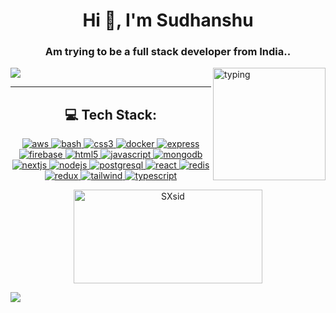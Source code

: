 <h1 align="center">Hi 👋, I'm Sudhanshu</h1>
<h3 align="center">Am trying to be a full stack developer from India..</h3>

<p> 
  <img alt="typing" align="right" height="180" src="https://c.tenor.com/HzrtGBa_hZgAAAAC/typing-anime.gif" />
  <img align="center" src="https://github-readme-streak-stats.herokuapp.com/?user=SXsid&theme=dracula" />
</p>

<hr/>

<!-- Tech Stack Section -->
<h2 align="center">💻 Tech Stack:</h2>
<p align="center">
  <a href="https://aws.amazon.com" target="_blank" rel="noreferrer">
    <img src="https://img.shields.io/badge/AWS-%23FF9900.svg?style=for-the-badge&logo=amazonaws&logoColor=white" alt="aws"/>
  </a>
  <a href="https://www.gnu.org/software/bash/" target="_blank" rel="noreferrer">
    <img src="https://img.shields.io/badge/Bash-%233E7C17.svg?style=for-the-badge&logo=gnu-bash&logoColor=white" alt="bash"/>
  </a>
  <a href="https://www.w3schools.com/css/" target="_blank" rel="noreferrer">
    <img src="https://img.shields.io/badge/CSS3-%231572B6.svg?style=for-the-badge&logo=css3&logoColor=white" alt="css3"/>
  </a>
  <a href="https://www.docker.com/" target="_blank" rel="noreferrer">
    <img src="https://img.shields.io/badge/Docker-%232496ED.svg?style=for-the-badge&logo=docker&logoColor=white" alt="docker"/>
  </a>
  <a href="https://expressjs.com" target="_blank" rel="noreferrer">
    <img src="https://img.shields.io/badge/Express-%23404D59.svg?style=for-the-badge&logo=express&logoColor=white" alt="express"/>
  </a>
  <a href="https://firebase.google.com/" target="_blank" rel="noreferrer">
    <img src="https://img.shields.io/badge/Firebase-%23039BE5.svg?style=for-the-badge&logo=firebase&logoColor=white" alt="firebase"/>
  </a>
  <a href="https://www.w3.org/html/" target="_blank" rel="noreferrer">
    <img src="https://img.shields.io/badge/HTML5-%23E34F26.svg?style=for-the-badge&logo=html5&logoColor=white" alt="html5"/>
  </a>
  <a href="https://developer.mozilla.org/en-US/docs/Web/JavaScript" target="_blank" rel="noreferrer">
    <img src="https://img.shields.io/badge/JavaScript-%23323330.svg?style=for-the-badge&logo=javascript&logoColor=%23F7DF1E" alt="javascript"/>
  </a>
  <a href="https://www.mongodb.com/" target="_blank" rel="noreferrer">
    <img src="https://img.shields.io/badge/MongoDB-%234ea94b.svg?style=for-the-badge&logo=mongodb&logoColor=white" alt="mongodb"/>
  </a>
  <a href="https://nextjs.org/" target="_blank" rel="noreferrer">
    <img src="https://img.shields.io/badge/Next.js-%23000000.svg?style=for-the-badge&logo=nextdotjs&logoColor=white" alt="nextjs"/>
  </a>
  <a href="https://nodejs.org" target="_blank" rel="noreferrer">
    <img src="https://img.shields.io/badge/Node.js-%233C873A.svg?style=for-the-badge&logo=node.js&logoColor=white" alt="nodejs"/>
  </a>
  <a href="https://www.postgresql.org" target="_blank" rel="noreferrer">
    <img src="https://img.shields.io/badge/PostgreSQL-%233C87C0.svg?style=for-the-badge&logo=postgresql&logoColor=white" alt="postgresql"/>
  </a>
  <a href="https://reactjs.org/" target="_blank" rel="noreferrer">
    <img src="https://img.shields.io/badge/React-%2320232a.svg?style=for-the-badge&logo=react&logoColor=%2361DAFB" alt="react"/>
  </a>
  <a href="https://redis.io" target="_blank" rel="noreferrer">
    <img src="https://img.shields.io/badge/Redis-%23D82C20.svg?style=for-the-badge&logo=redis&logoColor=white" alt="redis"/>
  </a>
  <a href="https://redux.js.org" target="_blank" rel="noreferrer">
    <img src="https://img.shields.io/badge/Redux-%23593d88.svg?style=for-the-badge&logo=redux&logoColor=white" alt="redux"/>
  </a>
  <a href="https://tailwindcss.com/" target="_blank" rel="noreferrer">
    <img src="https://img.shields.io/badge/TailwindCSS-%2338B2AC.svg?style=for-the-badge&logo=tailwindcss&logoColor=white" alt="tailwind"/>
  </a>
  <a href="https://www.typescriptlang.org/" target="_blank" rel="noreferrer">
    <img src="https://img.shields.io/badge/TypeScript-%232F74C0.svg?style=for-the-badge&logo=typescript&logoColor=white" alt="typescript"/>
  </a>
 
</p>
</p>

<!-- GitHub Stats and GIF Section -->
<div align="center" style="width: 60%; margin: auto;">
  <a href="https://github.com/SXsid">
    <img src="https://github-readme-stats.vercel.app/api/top-langs/?username=SXsid&layout=compact&langs_count=20&card_width=700&theme=dracula" alt="SXsid" style="width: 100%; height: 150px;" />
  </a>
</div>

<!-- View Count Section -->
<p >
  <a href="https://visitcount.itsvg.in">
    <img src="https://visitcount.itsvg.in/api?id=SXsid&icon=2&color=0" />
  </a>
</p>
